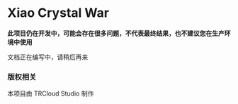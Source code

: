 # Xiao Crystal War

**此项目仍在开发中，可能会存在很多问题，不代表最终结果，也不建议您在生产环境中使用**

文档正在编写中，请稍后再来

### 版权相关

本项目由 TRCloud Studio 制作